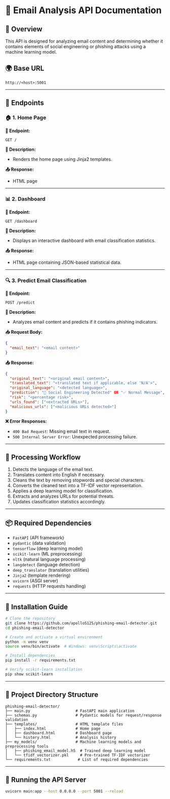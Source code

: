# 📧 Email Analysis API Documentation

## 📝 Overview
This API is designed for analyzing email content and determining whether it contains elements of social engineering or phishing attacks using a machine learning model.

## 🌍 Base URL
```
http://<host>:5001
```

---

## 📌 Endpoints

### 🏠 1. Home Page
**📍 Endpoint:**
```
GET /
```
**📝 Description:**
- Renders the home page using Jinja2 templates.

**📤 Response:**
- HTML page

---

### 📊 2. Dashboard
**📍 Endpoint:**
```
GET /dashboard
```
**📝 Description:**
- Displays an interactive dashboard with email classification statistics.

**📤 Response:**
- HTML page containing JSON-based statistical data.

---

### 🔍 3. Predict Email Classification
**📍 Endpoint:**
```
POST /predict
```
**📝 Description:**
- Analyzes email content and predicts if it contains phishing indicators.

**📥 Request Body:**
```json
{
  "email_text": "<email content>"
}
```

**📤 Response:**
```json
{
  "original_text": "<original email content>",
  "translated_text": "<translated text if applicable, else 'N/A'>",
  "original_language": "<detected language>",
  "prediction": "🚨 Social Engineering Detected" OR "✅ Normal Message",
  "risk": "<percentage risk>",
  "urls_found": ["<extracted URLs>"],
  "malicious_urls": ["<malicious URLs detected>"]
}
```

**❌ Error Responses:**
- `400 Bad Request`: Missing email text in request.
- `500 Internal Server Error`: Unexpected processing failure.

---

## 🔄 Processing Workflow
1. Detects the language of the email text.
2. Translates content into English if necessary.
3. Cleans the text by removing stopwords and special characters.
4. Converts the cleaned text into a TF-IDF vector representation.
5. Applies a deep learning model for classification.
6. Extracts and analyzes URLs for potential threats.
7. Updates classification statistics accordingly.

---

## 📦 Required Dependencies
- `FastAPI` (API framework)
- `pydantic` (data validation)
- `tensorflow` (deep learning model)
- `scikit-learn` (ML preprocessing)
- `nltk` (natural language processing)
- `langdetect` (language detection)
- `deep_translator` (translation utilities)
- `Jinja2` (template rendering)
- `uvicorn` (ASGI server)
- `requests` (HTTP requests handling)

---

## 🔧 Installation Guide
```bash
# Clone the repository
git clone https://github.com/apolloS125/phishing-email-detector.git
cd phishing-email-detector

# Create and activate a virtual environment
python -m venv venv
source venv/bin/activate  # Windows: venv\Scripts\activate

# Install dependencies
pip install -r requirements.txt

# Verify scikit-learn installation
pip show scikit-learn
```

---

## 📂 Project Directory Structure
```
phishing-email-detector/
├── main.py                    # FastAPI main application
├── schemas.py                 # Pydantic models for request/response validation
├── templates/                 # HTML template files
│   ├── index.html             # Home page
│   ├── dashboard.html         # Dashboard page
│   └── history.html           # Analysis history
├── my_models/                 # Machine learning models and preprocessing tools
│   ├── phishing_email_model.h5  # Trained deep learning model
│   └── tfidf_vectorizer.pkl     # Pre-trained TF-IDF vectorizer
└── requirements.txt            # List of required dependencies
```

---

## 🚀 Running the API Server
```sh
uvicorn main:app --host 0.0.0.0 --port 5001 --reload
```

